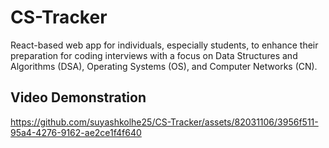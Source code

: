 # CS-Tracker

React-based web app for individuals, especially students, to enhance their preparation for coding interviews with a focus on Data Structures and Algorithms (DSA), Operating Systems (OS), and Computer Networks (CN).


## Video Demonstration

https://github.com/suyashkolhe25/CS-Tracker/assets/82031106/3956f511-95a4-4276-9162-ae2ce1f4f640



